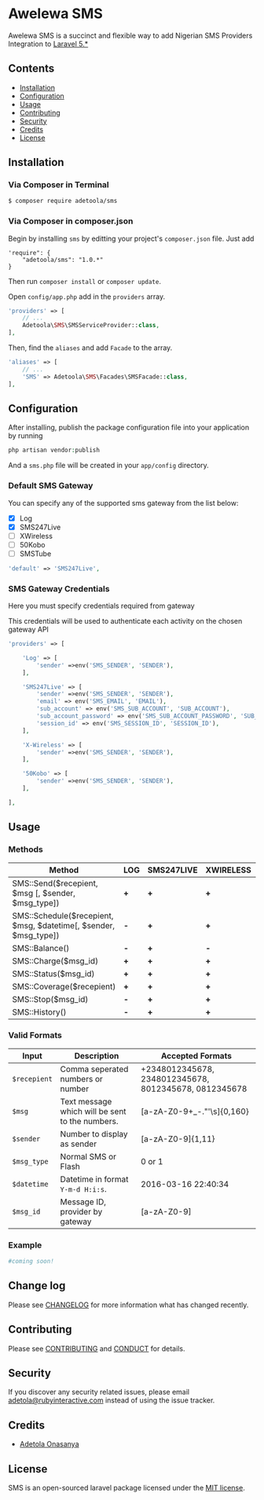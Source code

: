 # Awelewa SMS

Awelewa SMS is a succinct and flexible way to add Nigerian SMS Providers Integration to [Laravel 5.*](http://laravel.com/)

## Contents
- [Installation](#installation)
- [Configuration](#configuration)
- [Usage](#usage)
- [Contributing](#contributing)
- [Security](#security)
- [Credits](#credits)
- [License](#license)

## Installation

### Via Composer in Terminal

``` bash
$ composer require adetoola/sms
```

### Via Composer in composer.json
Begin by installing `sms` by editting your project's `composer.json` file. Just add

	'require": {
		"adetoola/sms": "1.0.*"
	}

Then run `composer install` or `composer update`.

Open `config/app.php` add in the `providers` array.

``` php
'providers' => [
    // ...
    Adetoola\SMS\SMSServiceProvider::class,
],
```

Then, find the `aliases` and add `Facade` to the array.

``` php
'aliases' => [
	// ...
    'SMS' => Adetoola\SMS\Facades\SMSFacade::class,
],
```

## Configuration

After installing, publish the package configuration file into your application by running

``` php
php artisan vendor:publish
```

And a `sms.php` file will be created in your `app/config` directory.

### Default SMS Gateway

You can specify any of the supported sms gateway from the list below:

- [x] Log
- [x] SMS247Live
- [ ] XWireless
- [ ] 50Kobo
- [ ] SMSTube

``` php
'default' => 'SMS247Live',
```

### SMS Gateway Credentials

Here you must specify credentials required from gateway

This credentials will be used to authenticate each activity on the chosen gateway API

``` php
'providers' => [

    'Log' => [
        'sender' =>env('SMS_SENDER', 'SENDER'),
    ],

    'SMS247Live' => [
        'sender' =>env('SMS_SENDER', 'SENDER'),
        'email' => env('SMS_EMAIL', 'EMAIL'),
        'sub_account' => env('SMS_SUB_ACCOUNT', 'SUB_ACCOUNT'),
        'sub_account_password' => env('SMS_SUB_ACCOUNT_PASSWORD', 'SUB_ACCOUNT_PASSWORD'),
        'session_id' => env('SMS_SESSION_ID', 'SESSION_ID'),
    ],

    'X-Wireless' => [
        'sender' =>env('SMS_SENDER', 'SENDER'),
    ],

    '50Kobo' => [
        'sender' =>env('SMS_SENDER', 'SENDER'),          
    ],

],
```

## Usage

### Methods


| Method | LOG | SMS247LIVE | XWIRELESS | 50KOBO |
| --- | --- | --- | --- | --- |
| SMS::Send($recepient, $msg [, $sender, $msg_type]) | **+** | **+** | **+** | **+** |
| SMS::Schedule($recepient, $msg, $datetime[, $sender, $msg_type])| **-** | **+** | **+** | **+** |
| SMS::Balance() | **-** | **+** | **-** | **+** |
| SMS::Charge($msg_id) | **+** | **+** | **+** | **+** |
| SMS::Status($msg_id) | **+** | **+** | **+** | **+** |
| SMS::Coverage($recepient) | **+** | **+** | **+** | **+** |
| SMS::Stop($msg_id) | **-** | **+** | **+** | **+** |
| SMS::History() | **-** | **+** | **+** | **+** |

### Valid Formats

| Input | Description | Accepted Formats |
| --- | --- | --- |
| `$recepient` | Comma seperated numbers or number | +2348012345678, 2348012345678, 8012345678, 0812345678 |
| `$msg` | Text message which will be sent to the numbers. |[a-zA-Z0-9+_-."'\s]{0,160} |
| `$sender` | Number to display as sender | [a-zA-Z0-9]{1,11} |
| `$msg_type` | Normal SMS or Flash | 0 or 1 |
| `$datetime` | Datetime in format `Y-m-d H:i:s`. | 2016-03-16 22:40:34 |
| `$msg_id` | Message ID, provider by gateway | [a-zA-Z0-9] |


### Example

``` php
#coming soon!
```

## Change log

Please see [CHANGELOG](CHANGELOG.md) for more information what has changed recently.

## Contributing

Please see [CONTRIBUTING](CONTRIBUTING.md) and [CONDUCT](CONDUCT.md) for details.

## Security

If you discover any security related issues, please email adetola@rubyinteractive.com instead of using the issue tracker.

## Credits

- [Adetola Onasanya](https://github.com/Adetoola)

## License

SMS is an open-sourced laravel package licensed under the [MIT license](http://opensource.org/licenses/MIT).
